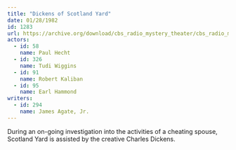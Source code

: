 ```yaml
---
title: "Dickens of Scotland Yard"
date: 01/28/1982
id: 1283
url: https://archive.org/download/cbs_radio_mystery_theater/cbs_radio_mystery_theater-1251-1300.zip/cbs_radio_mystery_theater-1251-1300%2Fcbsrmt_1283_dickens_of_scotland_yard.mp3
actors:  
  - id: 58
    name: Paul Hecht  
  - id: 326
    name: Tudi Wiggins  
  - id: 91
    name: Robert Kaliban  
  - id: 95
    name: Earl Hammond
writers:  
  - id: 294
    name: James Agate, Jr.
---
```

During an on-going investigation into the activities of a cheating spouse, Scotland Yard is assisted by the creative Charles Dickens.
